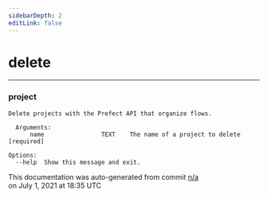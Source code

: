 ```yaml
---
sidebarDepth: 2
editLink: false
---
```

# delete
---
### project
```
Delete projects with the Prefect API that organize flows.

  Arguments:
      name                TEXT    The name of a project to delete     [required]

Options:
  --help  Show this message and exit.
```
<p class="auto-gen">This documentation was auto-generated from commit <a href='https://github.com/PrefectHQ/prefect/commit/n/a'>n/a</a> </br>on July 1, 2021 at 18:35 UTC</p>
